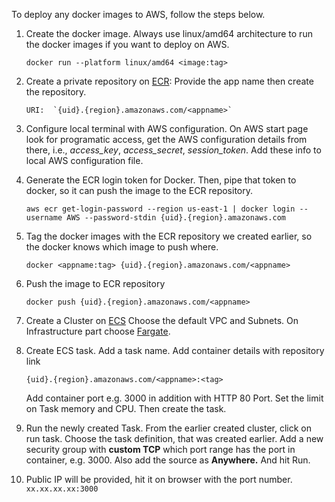 To deploy any docker images to AWS, follow the steps below.

1. Create the docker image. Always use linux/amd64 architecture to run the docker images if you want to deploy on AWS.
  
       docker run --platform linux/amd64 <image:tag>

2. Create a private repository on [ECR](https://docs.aws.amazon.com/AmazonECR/latest/userguide/what-is-ecr.html):
Provide the app name then create the repository.
               
       URI:  `{uid}.{region}.amazonaws.com/<appname>`

3. Configure local terminal with AWS configuration.
On AWS start page look for programatic access, get the AWS configuration details from there, i.e., 
*access_key*, *access_secret*, *session_token*. Add these info to local AWS configuration file. 

4. Generate the ECR login token for Docker. Then, pipe that token to docker, so it can push the image to the ECR repository.

       aws ecr get-login-password --region us-east-1 | docker login --username AWS --password-stdin {uid}.{region}.amazonaws.com

5. Tag the docker images with the ECR repository we created earlier, so the docker knows which image to push where.

       docker <appname:tag> {uid}.{region}.amazonaws.com/<appname>

6. Push the image to ECR repository

       docker push {uid}.{region}.amazonaws.com/<appname>

7. Create a Cluster on [ECS](https://docs.aws.amazon.com/AmazonECR/latest/userguide/what-is-ecr.html)
Choose the default VPC and Subnets. 
On Infrastructure part choose [Fargate](https://docs.aws.amazon.com/AmazonECS/latest/userguide/what-is-fargate.html).

8. Create ECS task.
Add a task name.
Add container details with repository link 

       {uid}.{region}.amazonaws.com/<appname>:<tag>
   Add container port e.g. 3000 in addition with HTTP 80 Port.
   Set the limit on Task memory and CPU.
   Then create the task.

9. Run the newly created Task.
From the earlier created cluster, click on run task.
Choose the task definition, that was created earlier.
Add a new security group with **custom TCP** which port range has the port in container, e.g. 3000. Also add the source as **Anywhere.**
And hit Run.

10. Public IP will be provided, hit it on browser with the port number. 
`xx.xx.xx.xx:3000`
